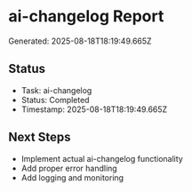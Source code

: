 # ai-changelog Report

Generated: 2025-08-18T18:19:49.665Z

## Status
- Task: ai-changelog
- Status: Completed
- Timestamp: 2025-08-18T18:19:49.665Z

## Next Steps
- Implement actual ai-changelog functionality
- Add proper error handling
- Add logging and monitoring

